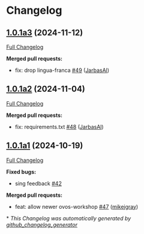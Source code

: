 # Changelog

## [1.0.1a3](https://github.com/OpenVoiceOS/ovos-skill-easter-eggs/tree/1.0.1a3) (2024-11-12)

[Full Changelog](https://github.com/OpenVoiceOS/ovos-skill-easter-eggs/compare/1.0.1a2...1.0.1a3)

**Merged pull requests:**

- fix: drop lingua-franca [\#49](https://github.com/OpenVoiceOS/ovos-skill-easter-eggs/pull/49) ([JarbasAl](https://github.com/JarbasAl))

## [1.0.1a2](https://github.com/OpenVoiceOS/ovos-skill-easter-eggs/tree/1.0.1a2) (2024-11-04)

[Full Changelog](https://github.com/OpenVoiceOS/ovos-skill-easter-eggs/compare/1.0.1a1...1.0.1a2)

**Merged pull requests:**

- fix: requirements.txt [\#48](https://github.com/OpenVoiceOS/ovos-skill-easter-eggs/pull/48) ([JarbasAl](https://github.com/JarbasAl))

## [1.0.1a1](https://github.com/OpenVoiceOS/ovos-skill-easter-eggs/tree/1.0.1a1) (2024-10-19)

[Full Changelog](https://github.com/OpenVoiceOS/ovos-skill-easter-eggs/compare/1.0.0...1.0.1a1)

**Fixed bugs:**

- sing feedback [\#42](https://github.com/OpenVoiceOS/ovos-skill-easter-eggs/issues/42)

**Merged pull requests:**

- feat: allow newer ovos-workshop [\#47](https://github.com/OpenVoiceOS/ovos-skill-easter-eggs/pull/47) ([mikejgray](https://github.com/mikejgray))



\* *This Changelog was automatically generated by [github_changelog_generator](https://github.com/github-changelog-generator/github-changelog-generator)*
